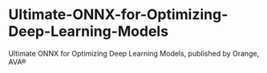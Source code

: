 # Ultimate-ONNX-for-Optimizing-Deep-Learning-Models
Ultimate ONNX for Optimizing Deep Learning Models, published by Orange, AVA®
